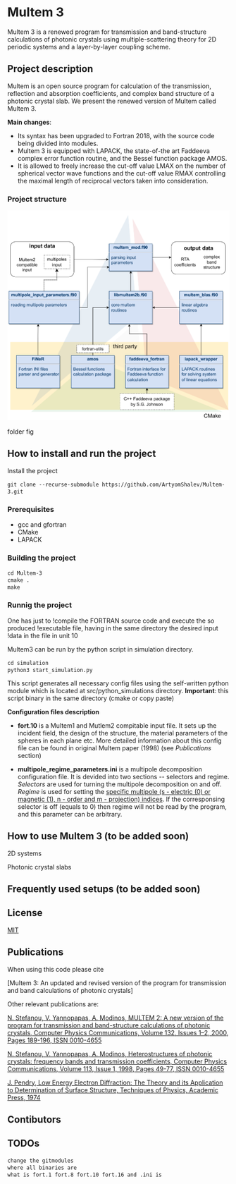 # Multem 3 

Multem 3 is a renewed program for transmission and band-structure calculations of photonic crystals using multiple-scattering theory for 2D periodic systems and a layer-by-layer coupling scheme.

## Project description
Multem is an open source program for calculation of the transmission, reflection and absorption coefficients, and complex band structure of a photonic crystal slab. We present the renewed version of Multem called Multem 3. 

**Main changes**:
* Its  syntax has been upgraded to Fortran 2018, with the source code being divided into modules. 
* Multem 3 is equipped with LAPACK, the state-of-the art Faddeeva complex error function routine, and the Bessel function package AMOS. 
* It is allowed to freely increase the cut-off value LMAX on the number of spherical vector wave functions and the cut-off value RMAX controlling the maximal length of reciprocal vectors taken into consideration.

### Project structure

![Multem modules](multem_modules.png)

folder fig


## How to install and run the project
Install the project
```
git clone --recurse-submodule https://github.com/ArtyomShalev/Multem-3.git
```

### Prerequisites
* gcc and gfortran
* CMake
* LAPACK

### Building the project 
```
cd Multem-3
cmake .
make 
```

### Runnig the project
One has just to
!compile the FORTRAN  source code  and  execute  the  so  produced
!executable file, having  in the same  directory the desired input
!data in the file in unit 10

Multem3 can be run by the python script in simulation directory.
```
cd simulation
python3 start_simulation.py
```
This script generates all necessary config files using the self-written python module which is located at src/python_simulations directory. **Important**: this script binary in the same directory (cmake or copy paste)



**Configuration files description**

* **fort.10** is a Multem1 and Mutlem2 compitable input file. It sets up the incident field, the design of the structure, the material parameters of the spheres in each plane etc. More detailed information about this config file can be found in original Multem paper (1998) (see *Publications* section) 

* **multipole_regime_parameters.ini** is a multipole decomposition configuration file. It is devided into two sections -- selectors and regime. *Selectors* are used for turning the multipole decomposition on and off. *Regime* is used for setting the [specific multipole (s - electric (0) or magnetic (1), n - order and m - projection) indices](https://en.wikipedia.org/wiki/Vector_spherical_harmonics#Alternative_definition). If the corresponsing selector is off (equals to 0) then regime will not be read by the program, and this parameter can be arbitrary. 

## How to use Multem 3 (to be added soon)

2D systems

Photonic crystal slabs


## Frequently used setups (to be added soon)


## License

[MIT](https://choosealicense.com/licenses/mit/)

## Publications

When using this code please cite 

[Multem 3: An updated and revised version of the program for transmission and band calculations of photonic crystals]

Other relevant publications are:

[N. Stefanou, V. Yannopapas, A. Modinos,
MULTEM 2: A new version of the program for transmission and band-structure calculations of photonic crystals,
Computer Physics Communications,
Volume 132, Issues 1–2,
2000,
Pages 189-196,
ISSN 0010-4655](https://doi.org/10.1016/S0010-4655(00)00131-4)

[N. Stefanou, V. Yannopapas, A. Modinos,
Heterostructures of photonic crystals: frequency bands and transmission coefficients,
Computer Physics Communications,
Volume 113, Issue 1,
1998,
Pages 49-77,
ISSN 0010-4655](https://doi.org/10.1016/S0010-4655(98)00060-5)

[J. Pendry, Low Energy Electron Diffraction: The Theory and its Application to
Determination of Surface Structure, Techniques of Physics, Academic Press, 1974](https://scripts.iucr.org/cgi-bin/paper?S0021889875010886)

## Contibutors

## TODOs 
    change the gitmodules
    where all binaries are
    what is fort.1 fort.8 fort.10 fort.16 and .ini is

    